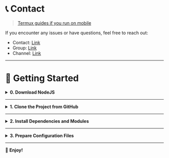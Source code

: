 # 📞 Contact

> [Termux guides if you run on mobile](https://github.com/MeoMunDep/Guides-for-using-my-script-on-termux)

If you encounter any issues or have questions, feel free to reach out:

* Contact: [Link](t.me/MeoMunDep)
* Group: [Link](t.me/KeoAirDropFreeNe)
* Channel: [Link](t.me/KeoAirDropFreeNee)

---

# 🚀 Getting Started

<details>
<summary><b>0. Download NodeJS</b></summary>

Make sure to download Node.js version **22.11.0** and NPM version **10.9.0**.

* **Download Link:** [NodeJS](https://t.me/KeoAirDropFreeNe/257/1462)

#### 💻 Linux/MacOS

```bash
curl -o- https://raw.githubusercontent.com/nvm-sh/nvm/v0.39.4/install.sh | bash
source ~/.bashrc   # or source ~/.zshrc if you use zsh
nvm install 22.11.0
nvm use 22.11.0
npm install -g npm@10.9.0
```

#### 📱 Termux (Android)

If you are running on Termux, check out the guides here:
[Termux guides if you run on mobile](https://github.com/MeoMunDep/Guides-for-using-my-script-on-termux)

</details>

---

<details>
<summary><b>1. Clone the Project from GitHub</b></summary>

```bash
git clone https://github.com/MeoMunDep/Automatic-Ultimate-Create-Wallets-for-Airdrop.git
cd "Automatic-Ultimate-Create-Wallets-for-Airdrop"
```

</details>

---

<details>
<summary><b>2. Install Dependencies and Modules</b></summary>

```bash
npm install
```

</details>

---

<details>
<summary><b>3. Prepare Configuration Files</b></summary>

Make sure to set up the required configuration files before running the bot.

### 📁 Example: `configs.json`

```json
{
  "Algorand": 10,
  "Aptos": 10,
  "Bitcoin": 10,
  "Cardano": 10,
  "Cosmos": 10,
  "EVM": 10,
  "Hedera": 10,
  "MAVRYK": 10,
  "NEAR": 10,
  "Pi Squared": 10,
  "Polkadot": 10,
  "Solana": 10,
  "SUI": 10,
  "TON": 10,
  "TRON": 10
}
```

💡 **Usage:**

```bash
cd "Automatic-Ultimate-Create-Wallets-for-Airdrop"
node meomundep
```

</details>

---

🎇 **Enjoy!**

